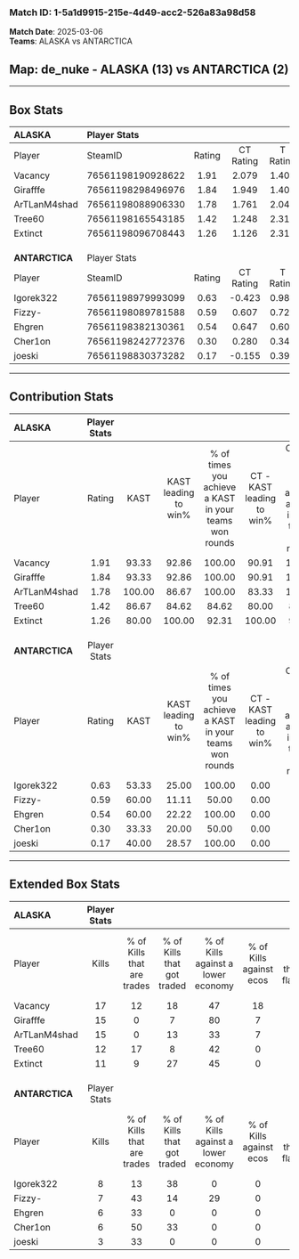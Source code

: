 ### Match ID: 1-5a1d9915-215e-4d49-acc2-526a83a98d58  
**Match Date**: 2025-03-06  
**Teams**: ALASKA vs ANTARCTICA  

## **Map**: de_nuke - ALASKA (13) vs ANTARCTICA (2)  
---  

## Box Stats  

| **ALASKA**     | Player Stats      |        |           |          |        |       |       |         |        |      |     |
| :- | :- | :-: | :-: | :-: | :-: | :-: | :-: | :-: | :-: | :-: | :-: |
| Player         | SteamID           | Rating | CT Rating | T Rating |  KAST  |  ADR  | Kills | Assists | Deaths | K/D  | HS% |
| Vacancy        | 76561198190928622 |  1.91  |   2.079   |  1.403   | 93.33  | 116.4 |  17   |    4    |   6    | 2.83 | 29  |
| Girafffe       | 76561198298496976 |  1.84  |   1.949   |  1.402   | 93.33  | 106.8 |  15   |    5    |   4    | 3.75 | 66  |
| ArTLanM4shad   | 76561198088906330 |  1.78  |   1.761   |  2.045   | 100.00 | 98.9  |  15   |    3    |   6    | 2.50 | 53  |
| Tree60         | 76561198165543185 |  1.42  |   1.248   |  2.310   | 86.67  | 67.7  |  12   |    0    |   5    | 2.40 | 41  |
| Extinct        | 76561198096708443 |  1.26  |   1.126   |  2.312   | 80.00  | 82.1  |  11   |    5    |   9    | 1.22 | 72  |
|                |                   |        |           |          |        |       |       |         |        |      |     |
|                |                   |        |           |          |        |       |       |         |        |      |     |
|                |                   |        |           |          |        |       |       |         |        |      |     |
| **ANTARCTICA** | Player Stats      |        |           |          |        |       |       |         |        |      |     |
| Player         | SteamID           | Rating | CT Rating | T Rating |  KAST  |  ADR  | Kills | Assists | Deaths | K/D  | HS% |
| Igorek322      | 76561198979993099 |  0.63  |  -0.423   |  0.986   | 53.33  | 66.3  |   8   |    1    |   14   | 0.57 | 87  |
| Fizzy-         | 76561198089781588 |  0.59  |   0.607   |  0.722   | 60.00  | 62.3  |   7   |    3    |   15   | 0.47 | 71  |
| Ehgren         | 76561198382130361 |  0.54  |   0.647   |  0.606   | 60.00  | 48.0  |   6   |    1    |   13   | 0.46 | 50  |
| Cher1on        | 76561198242772376 |  0.30  |   0.280   |  0.348   | 33.33  | 43.5  |   6   |    1    |   14   | 0.43 |  0  |
| joeski         | 76561198830373282 |  0.17  |  -0.155   |  0.396   | 40.00  | 34.5  |   3   |    4    |   14   | 0.21 | 100 |
---  

## Contribution Stats  

| **ALASKA**     | Player Stats |        |                      |                                                        |                           |                                                             |                          |                                                            |
| :- | :-: | :-: | :-: | :-: | :-: | :-: | :-: | :-: |
| Player         |    Rating    |  KAST  | KAST leading to win% | % of times you achieve a KAST in your teams won rounds | CT - KAST leading to win% | CT - % of times you achieve a KAST in your teams won rounds | T - KAST leading to win% | T - % of times you achieve a KAST in your teams won rounds |
| Vacancy        |     1.91     | 93.33  |        92.86         |                         100.00                         |           90.91           |                           100.00                            |          100.00          |                           100.00                           |
| Girafffe       |     1.84     | 93.33  |        92.86         |                         100.00                         |           90.91           |                           100.00                            |          100.00          |                           100.00                           |
| ArTLanM4shad   |     1.78     | 100.00 |        86.67         |                         100.00                         |           83.33           |                           100.00                            |          100.00          |                           100.00                           |
| Tree60         |     1.42     | 86.67  |        84.62         |                         84.62                          |           80.00           |                            80.00                            |          100.00          |                           100.00                           |
| Extinct        |     1.26     | 80.00  |        100.00        |                         92.31                          |          100.00           |                            90.00                            |          100.00          |                           100.00                           |
|                |              |        |                      |                                                        |                           |                                                             |                          |                                                            |
|                |              |        |                      |                                                        |                           |                                                             |                          |                                                            |
|                |              |        |                      |                                                        |                           |                                                             |                          |                                                            |
| **ANTARCTICA** | Player Stats |        |                      |                                                        |                           |                                                             |                          |                                                            |
| Player         |    Rating    |  KAST  | KAST leading to win% | % of times you achieve a KAST in your teams won rounds | CT - KAST leading to win% | CT - % of times you achieve a KAST in your teams won rounds | T - KAST leading to win% | T - % of times you achieve a KAST in your teams won rounds |
| Igorek322      |     0.63     | 53.33  |        25.00         |                         100.00                         |           0.00            |                            0.00                             |          25.00           |                           100.00                           |
| Fizzy-         |     0.59     | 60.00  |        11.11         |                         50.00                          |           0.00            |                            0.00                             |          12.50           |                           50.00                            |
| Ehgren         |     0.54     | 60.00  |        22.22         |                         100.00                         |           0.00            |                            0.00                             |          28.57           |                           100.00                           |
| Cher1on        |     0.30     | 33.33  |        20.00         |                         50.00                          |           0.00            |                            0.00                             |          25.00           |                           50.00                            |
| joeski         |     0.17     | 40.00  |        28.57         |                         100.00                         |           0.00            |                            0.00                             |          33.33           |                           100.00                           |
---  

## Extended Box Stats  

| **ALASKA**     | Player Stats |                            |                            |                                    |                         |                              |                                 |        |                             |                                     |                          |                               |                            |
| :- | :-: | :-: | :-: | :-: | :-: | :-: | :-: | :-: | :-: | :-: | :-: | :-: | :-: |
| Player         |    Kills     | % of Kills that are trades | % of Kills that got traded | % of Kills against a lower economy | % of Kills against ecos | % of Kills that are flawless | % of Kills that are close duels | Deaths | % of Deaths that get traded | % of Deaths against a lower economy | % of Deaths against ecos | % of Deaths that are flawless | % of Deaths that are close |
| Vacancy        |      17      |             12             |             18             |                 47                 |           18            |              41              |                0                |   6    |             17              |                 33                  |            0             |              67               |             0              |
| Girafffe       |      15      |             0              |             7              |                 80                 |            7            |              73              |                0                |   4    |              0              |                 50                  |            0             |               0               |             0              |
| ArTLanM4shad   |      15      |             0              |             13             |                 33                 |            7            |              87              |                0                |   6    |             17              |                 33                  |            17            |              83               |             17             |
| Tree60         |      12      |             17             |             8              |                 42                 |            0            |              75              |               17                |   5    |             20              |                  0                  |            0             |              100              |             0              |
| Extinct        |      11      |             9              |             27             |                 45                 |            0            |              64              |                0                |   9    |             33              |                 56                  |            11            |              67               |             0              |
|                |              |                            |                            |                                    |                         |                              |                                 |        |                             |                                     |                          |                               |                            |
|                |              |                            |                            |                                    |                         |                              |                                 |        |                             |                                     |                          |                               |                            |
|                |              |                            |                            |                                    |                         |                              |                                 |        |                             |                                     |                          |                               |                            |
| **ANTARCTICA** | Player Stats |                            |                            |                                    |                         |                              |                                 |        |                             |                                     |                          |                               |                            |
| Player         |    Kills     | % of Kills that are trades | % of Kills that got traded | % of Kills against a lower economy | % of Kills against ecos | % of Kills that are flawless | % of Kills that are close duels | Deaths | % of Deaths that get traded | % of Deaths against a lower economy | % of Deaths against ecos | % of Deaths that are flawless | % of Deaths that are close |
| Igorek322      |      8       |             13             |             38             |                 0                  |            0            |              63              |                0                |   14   |             14              |                  7                  |            0             |              57               |             0              |
| Fizzy-         |      7       |             43             |             14             |                 29                 |            0            |              71              |                0                |   15   |             20              |                  7                  |            0             |              47               |             7              |
| Ehgren         |      6       |             33             |             0              |                 0                  |            0            |              50              |               17                |   13   |             15              |                  8                  |            0             |              69               |             0              |
| Cher1on        |      6       |             50             |             33             |                 0                  |            0            |              83              |                0                |   14   |              7              |                  7                  |            0             |              86               |             7              |
| joeski         |      3       |             33             |             0              |                 0                  |            0            |              67              |                0                |   14   |             14              |                  7                  |            0             |              79               |             0              |
